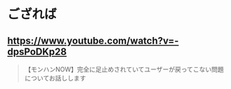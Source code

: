 # ござれば

## https://www.youtube.com/watch?v=-dpsPoDKp28

> 【モンハンNOW】完全に足止めされていてユーザーが戻ってこない問題についてお話しします 
